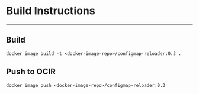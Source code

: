 # Build Instructions
---
## Build

`docker image build -t <docker-image-repo>/configmap-reloader:0.3 .`

## Push to OCIR

`docker image push <docker-image-repo>/configmap-reloader:0.3`